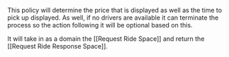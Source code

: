 This policy will determine the price that is displayed as well as the time to pick up displayed. As well, if no drivers are available it can terminate the process so the action following it will be optional based on this.

It will take in as a domain the [[Request Ride Space]] and return the [[Request Ride Response Space]].